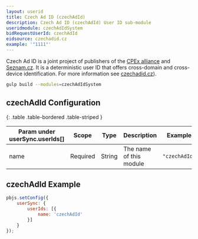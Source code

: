 ```yaml
---
layout: userid
title: Czech Ad ID (czechAdId)
description: Czech Ad ID (czechAdId) User ID sub-module
useridmodule: czechAdIdSystem
bidRequestUserId: czechAdId
eidsource: czechadid.cz
example: '"1111"'
---
```


Czech Ad ID is a joint project of publishers of the [CPEx alliance](https://www.cpex.cz/) and [Seznam.cz](https://www.seznam.cz). It is a deterministic user ID that offers cross-domain and cross-device identification. For more information see [czechadid.cz](https://www.czechadid.cz)).

```bash
gulp build --modules=czechAdIdSystem
```

## czechAdId Configuration

{: .table .table-bordered .table-striped }

| Param under userSync.userIds[] | Scope | Type | Description | Example |
| --- | --- | --- | --- | --- |
| name | Required | String | The name of this module | `"czechAdId"` |

## czechAdId Example

```javascript
pbjs.setConfig({
    userSync: {
        userIds: [{
            name: 'czechAdId'
        }]
    }
});
```
